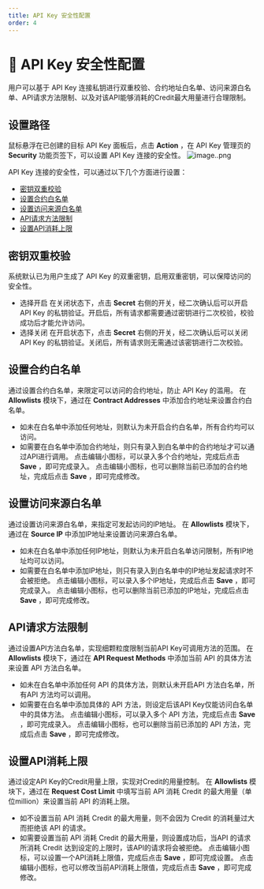 ```yaml
---
title: API Key 安全性配置
order: 4
---
```


# 👷 API Key 安全性配置
用户可以基于 API Key 连接私钥进行双重校验、合约地址白名单、访问来源白名单、API请求方法限制、以及对该API能够消耗的Credit最大用量进行合理限制。

## 设置路径
鼠标悬浮在已创建的目标 API Key 面板后，点击 **Action** ，在 API Key 管理页的 **Security** 功能页签下，可以设置 API Key 连接的安全性。
![image..png](http://icms-x-dita.oss-cn-zhangjiakou.aliyuncs.com/xdita-output/zh-CN/task23019473/images/p668836.png?Expires=7258150990&OSSAccessKeyId=LTAIJfoPL6wmrirR&Signature=YsFmtSUo4F%2Feyh%2Frt4bOuY5X5LE%3D)

API Key 连接的安全性，可以通过以下几个方面进行设置：
- [密钥双重校验](#密钥双重校验)
- [设置合约白名单](#设置合约白名单)
- [设置访问来源白名单](#设置访问来源白名单)
- [API请求方法限制](#api请求方法限制)
- [设置API消耗上限](#设置api消耗上限)

## 密钥双重校验
系统默认已为用户生成了 API Key 的双重密钥，启用双重密钥，可以保障访问的安全性。
- 选择开启
  在关闭状态下，点击 **Secret** 右侧的开关，经二次确认后可以开启 API Key 的私钥验证。开启后，所有请求都需要通过密钥进行二次校验，校验成功后才能允许访问。
- 选择关闭
  在开启状态下，点击 **Secret** 右侧的开关，经二次确认后可以关闭 API Key 的私钥验证。关闭后，所有请求则无需通过该密钥进行二次校验。

## 设置合约白名单
通过设置合约白名单，来限定可以访问的合约地址，防止 API Key 的滥用。
在 **Allowlists** 模块下，通过在 **Contract Addresses** 中添加合约地址来设置合约白名单。
- 如未在白名单中添加任何地址，则默认为未开启合约白名单，所有合约均可以访问。
- 如需要在白名单中添加合约地址，则只有录入到白名单中的合约地址才可以通过API进行调用。
  点击编辑小图标，可以录入多个合约地址，完成后点击 **Save** ，即可完成录入。
  点击编辑小图标，也可以删除当前已添加的合约地址，完成后点击 **Save** ，即可完成修改。

## 设置访问来源白名单
通过设置访问来源白名单，来指定可发起访问的IP地址。
在 **Allowlists** 模块下，通过在 **Source IP** 中添加IP地址来设置访问来源白名单。
- 如未在白名单中添加任何IP地址，则默认为未开启白名单访问限制，所有IP地址均可以访问。
- 如需要在白名单中添加IP地址，则只有录入到白名单中的IP地址发起请求时不会被拒绝。
  点击编辑小图标，可以录入多个IP地址，完成后点击 **Save** ，即可完成录入。
  点击编辑小图标，也可以删除当前已添加的IP地址，完成后点击 **Save** ，即可完成修改。

## API请求方法限制
通过设置API方法白名单，实现细颗粒度限制当前API Key可调用方法的范围。
在 **Allowlists** 模块下，通过在 **API Request Methods** 中添加当前 API 的具体方法来设置 API 方法白名单。
- 如未在白名单中添加任何 API 的具体方法，则默认未开启API 方法白名单，所有API 方法均可以调用。
- 如需要在白名单中添加具体的 API 方法，则设定后该API Key仅能访问白名单中的具体方法。
  点击编辑小图标，可以录入多个 API 方法，完成后点击 **Save** ，即可完成录入。
  点击编辑小图标，也可以删除当前已添加的 API 方法，完成后点击 **Save** ，即可完成修改。

## 设置API消耗上限
通过设定API Key的Credit用量上限，实现对Credit的用量控制。
在 **Allowlists** 模块下，通过在 **Request Cost Limit** 中填写当前 API 消耗 Credit 的最大用量（单位million）来设置当前 API 的消耗上限。
- 如不设置当前 API 消耗 Credit 的最大用量，则不会因为 Credit 的消耗量过大而拒绝该 API 的请求。
- 如需要设置当前 API 消耗 Credit 的最大用量，则设置成功后，当API 的请求所消耗 Credit 达到设定的上限时，该API的请求将会被拒绝。
  点击编辑小图标，可以设置一个API消耗上限值，完成后点击 **Save** ，即可完成设置。
  点击编辑小图标，也可以修改当前API消耗上限值，完成后点击 **Save** ，即可完成修改。